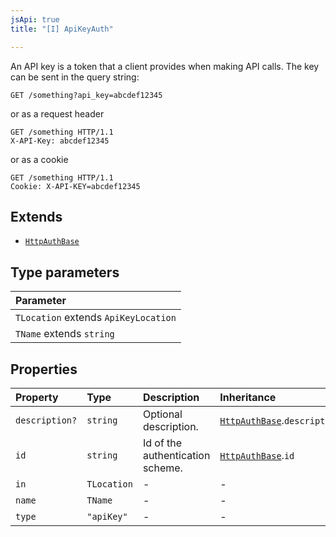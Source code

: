 ```yaml
---
jsApi: true
title: "[I] ApiKeyAuth"

---
```

An API key is a token that a client provides when making API calls. The key can be sent in the query string:
```
GET /something?api_key=abcdef12345
```

or as a request header

```
GET /something HTTP/1.1
X-API-Key: abcdef12345
```

or as a cookie

```
GET /something HTTP/1.1
Cookie: X-API-KEY=abcdef12345
```

## Extends

- [`HttpAuthBase`](HttpAuthBase.md)

## Type parameters

| Parameter |
| :------ |
| `TLocation` extends `ApiKeyLocation` |
| `TName` extends `string` |

## Properties

| Property | Type | Description | Inheritance |
| :------ | :------ | :------ | :------ |
| `description?` | `string` | Optional description. | [`HttpAuthBase`](HttpAuthBase.md).`description` |
| `id` | `string` | Id of the authentication scheme. | [`HttpAuthBase`](HttpAuthBase.md).`id` |
| `in` | `TLocation` | - | - |
| `name` | `TName` | - | - |
| `type` | `"apiKey"` | - | - |
